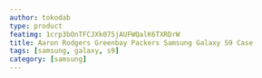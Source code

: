 ```yaml
---
author: tokodab
type: product
featimg: 1crp3bOnTFCJXk075jAUFWQalK6TXRDrW
title: Aaron Rodgers Greenbay Packers Samsung Galaxy S9 Case
tags: [samsung, galaxy, s9]
category: [samsung]
---
```

